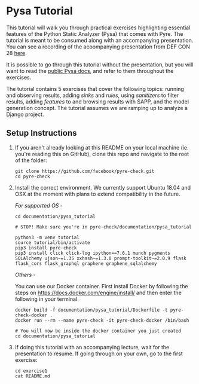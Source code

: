 # Pysa Tutorial

This tutorial will walk you through practical exercises highlighting essential
features of the Python Static Analyzer (Pysa) that comes with Pyre. The tutorial
is meant to be consumed along with an accompanying presentation. You can see a
recording of the acoompanying presentation from DEF CON 28
[here](https://www.youtube.com/watch?v=8I3zlvtpOww).

It is possible to go through this tutorial without the presentation, but you
will want to read the [public Pysa
docs](https://pyre-check.org/docs/pysa-basics.html), and refer to them
throughout the exercises.

The tutorial contains 5 exercises that cover the following topics: running and
observing results, adding _sinks_ and _rules_, using _sanitizers_ to filter
results, adding _features_ to and browsing results with SAPP, and the model
generation concept. The tutorial assumes we are ramping up to analyze a Django
project.

## Setup Instructions

1. If you aren't already looking at this README on your local machine (ie. you're
   reading this on GitHub), clone this repo and navigate to the root of the folder:

   ```
   git clone https://github.com/facebook/pyre-check.git
   cd pyre-check
   ```

2. Install the correct environment. We currently support Ubuntu 18.04 and OSX at
   the moment with plans to extend compatibility in the future.

      *For supported OS* -
      ```
      cd documentation/pysa_tutorial

      # STOP! Make sure you're in pyre-check/documentation/pysa_tutorial

      python3 -m venv tutorial
      source tutorial/bin/activate
      pip3 install pyre-check
      pip3 install click click-log ipython==7.6.1 munch pygments SQLAlchemy ujson~=1.35 xxhash~=1.3.0 prompt-toolkit~=2.0.9 flask flask_cors flask_graphql graphene graphene_sqlalchemy
      ```

      *Others* -

      You can use our Docker container. First install Docker by following the steps
      on https://docs.docker.com/engine/install/ and then enter the following in
      your terminal.
      ```
      docker build -f documentation/pysa_tutorial/Dockerfile -t pyre-check-docker .
      docker run --rm --name pyre-check -it pyre-check-docker /bin/bash

      # You will now be inside the docker container you just created
      cd documentation/pysa_tutorial
      ```

3. If doing this tutorial with an accompanying lecture, wait for the
   presentation to resume. If going through on your own, go to the first
   exercise:

   ```
   cd exercise1
   cat README.md
   ```
